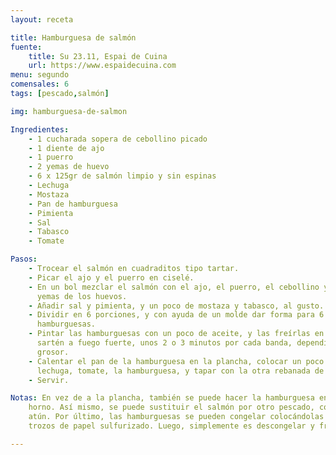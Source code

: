 ```yaml
---
layout: receta

title: Hamburguesa de salmón
fuente:
    title: Su 23.11, Espai de Cuina
    url: https://www.espaidecuina.com
menu: segundo
comensales: 6
tags: [pescado,salmón]

img: hamburguesa-de-salmon

Ingredientes:
    - 1 cucharada sopera de cebollino picado
    - 1 diente de ajo
    - 1 puerro
    - 2 yemas de huevo
    - 6 x 125gr de salmón limpio y sin espinas
    - Lechuga
    - Mostaza
    - Pan de hamburguesa
    - Pimienta
    - Sal
    - Tabasco
    - Tomate

Pasos:
    - Trocear el salmón en cuadraditos tipo tartar.
    - Picar el ajo y el puerro en ciselé.
    - En un bol mezclar el salmón con el ajo, el puerro, el cebollino y las
      yemas de los huevos.
    - Añadir sal y pimienta, y un poco de mostaza y tabasco, al gusto.
    - Dividir en 6 porciones, y con ayuda de un molde dar forma para 6
      hamburguesas.
    - Pintar las hamburguesas con un poco de aceite, y las freírlas en una
      sartén a fuego fuerte, unos 2 o 3 minutos por cada banda, dependiendo del
      grosor.
    - Calentar el pan de la hamburguesa en la plancha, colocar un poco de
      lechuga, tomate, la hamburguesa, y tapar con la otra rebanada de pan.
    - Servir.

Notas: En vez de a la plancha, también se puede hacer la hamburguesa en el
    horno. Así mismo, se puede sustituir el salmón por otro pescado, como el
    atún. Por último, las hamburguesas se pueden congelar colocándolas entre dos
    trozos de papel sulfurizado. Luego, simplemente es descongelar y freír.

---
```

